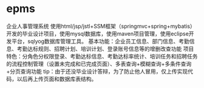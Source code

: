 # epms
企业人事管理系统
使用html/jsp/jstl+SSM框架（springmvc+spring+mybatis）开发的毕业设计项目，使用mysql数据库，使用maven项目管理，使用eclipse开发平台，sqlyog数据库管理工具。
基本功能：企业员工信息、部门信息、考勤信息、考勤达标规则、招聘计划、培训计划、登录账号信息等的增删改查功能
项目特色：分角色分权限登录、考勤达标信息、考勤达标率统计、培训任务和招聘任务的流程控制管理（设置未完成和已完成页面）、多表查询+模糊查询+多条件查询+分页查询功能
tip：由于还没毕业设计答辩，为了防止他人冒用，仅上传实现代码，以后再上传页面和数据库表结构。
